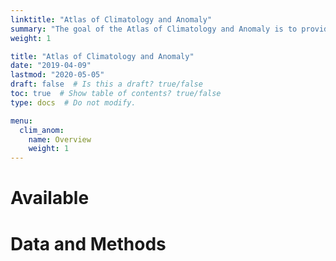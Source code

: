 ```yaml
---
linktitle: "Atlas of Climatology and Anomaly"
summary: "The goal of the Atlas of Climatology and Anomaly is to provide the international scientific community and wider general public with an illustrative material in support of climate change studies."
weight: 1

title: "Atlas of Climatology and Anomaly"
date: "2019-04-09"
lastmod: "2020-05-05"
draft: false  # Is this a draft? true/false
toc: true  # Show table of contents? true/false
type: docs  # Do not modify.

menu:
  clim_anom:
    name: Overview
    weight: 1
---
```


# Available


<!-- - [Sea surface temperature](sst/) -->


# Data and Methods

<!-- {{% toc %}} -->




<!-- ## Sea surface temperature (SST) Anomaly

{{< figure src="../../../files/figures/sstdjf_multiples_ersst_1871-2020.png" title="DJF SST anomaly" numbered="true" lightbox="true" width="100%" >}}

{{< figure src="../../../files/figures/detrend_sstdjf_multiples_ersst_1871-2020.png" title="Detrended DJF SST anomaly" numbered="true" lightbox="true" width="100%" >}} -->
